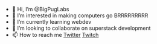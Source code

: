 - 👋 Hi, I’m @BigPugLabs
- 👀 I’m interested in making computers go BRRRRRRRRR
- 🌱 I’m currently learning webdev
- 💞️ I’m looking to collaborate on superstack development
- 📫 How to reach me [Twitter](https://twitter.com/BigPugLabs) [Twitch](https://www.twitch.tv/bigpuglabs)

<!---
BigPugLabs/BigPugLabs is a ✨ special ✨ repository because its `README.md` (this file) appears on your GitHub profile.
You can click the Preview link to take a look at your changes.
--->
